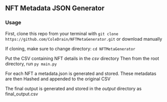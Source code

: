 ## NFT Metadata JSON Generator

### Usage

First, clone this repo from your terminal with `git clone https://github.com/ColeDrain/NFTMetaGenerator.git` or download manually

If cloning, make sure to change directory: `cd NFTMetaGenerator`

Put the CSV containing NFT details in the _csv_ directory
Then from the root directory, run `py main.py`

For each NFT a metadata.json is generated and stored.
These metadatas are then Hashed and appended to the original CSV

The final output is generated and stored in the _output_ directory as final_output.csv
